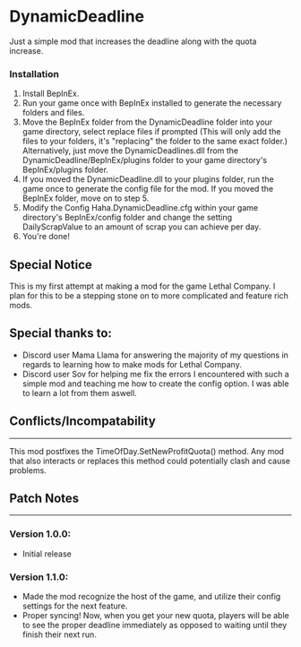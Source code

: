 # DynamicDeadline
Just a simple mod that increases the deadline along with the quota increase.

### Installation
1. Install BepInEx.
2. Run your game once with BepInEx installed to generate the necessary folders and files.
3. Move the BepInEx folder from the DynamicDeadline folder into your game directory, select replace files if prompted (This will only add the files to your folders, it's "replacing" the folder to the same exact folder.) Alternatively, just move the DynamicDeadlines.dll from the DynamicDeadline/BepInEx/plugins folder to your game directory's BepInEx/plugins folder. 
4. If you moved the DynamicDeadline.dll to your plugins folder, run the game once to generate the config file for the mod. If you moved the BepInEx folder, move on to step 5.
5. Modify the Config Haha.DynamicDeadline.cfg within your game directory's BepInEx/config folder and change the setting DailyScrapValue to an amount of scrap you can achieve per day.
6. You're done!

## Special Notice
This is my first attempt at making a mod for the game Lethal Company. I plan for this to be a stepping stone on to more complicated and feature rich mods.

## Special thanks to:
- Discord user Mama Llama for answering the majority of my questions in regards to learning how to make mods for Lethal Company. 
- Discord user Sov for helping me fix the errors I encountered with such a simple mod and teaching me how to create the config option. I was able to learn a lot from them aswell.

## Conflicts/Incompatability

---

This mod postfixes the TimeOfDay.SetNewProfitQuota() method. Any mod that also interacts or replaces this method could potentially clash and cause problems.

## Patch Notes

---

### Version 1.0.0:
- Initial release
### Version 1.1.0:
- Made the mod recognize the host of the game, and utilize their config settings for the next feature.
- Proper syncing! Now, when you get your new quota, players will be able to see the proper deadline immediately as opposed to waiting until they finish their next run.
